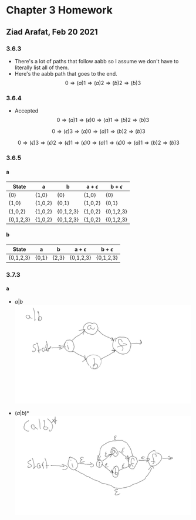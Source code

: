 # Chapter 3 Homework
## Ziad Arafat, Feb 20 2021

### 3.6.3

- There's a lot of paths that follow aabb so I assume we don't have to literally list all of them. 
- Here's the aabb path that goes to the end. 
$$ 0 \Rightarrow (a) 1 \Rightarrow (a) 2 \Rightarrow (b) 2 \Rightarrow (b) 3$$

### 3.6.4
- Accepted
$$0 \Rightarrow(a) 1 \Rightarrow (\epsilon) 0 \Rightarrow (a) 1 \Rightarrow (b) 2 \Rightarrow (b) 3$$

$$0 \Rightarrow (\epsilon) 3 \Rightarrow (a) 0 \Rightarrow (a) 1 \Rightarrow (b)  2 \Rightarrow (b) 3$$

$$0 \Rightarrow (\epsilon) 3 \Rightarrow (\epsilon) 2 \Rightarrow (\epsilon) 1 \Rightarrow (\epsilon) 0 \Rightarrow (a) 1 \Rightarrow (\epsilon) 0 \Rightarrow (a) 1 \Rightarrow (b) 2 \Rightarrow (b) 3$$ 

### 3.6.5

#### a
| State     | a       | b         | a + $\epsilon$ | b + $\epsilon$ |
|-----------|---------|-----------|----------------|----------------|
| {0}       | {1,0}   | {0}       | {1,0}          | {0}            |
| {1,0}     | {1,0,2} | {0,1}     | {1,0,2}        | {0,1}          |
| {1,0,2}   | {1,0,2} | {0,1,2,3} | {1,0,2}        | {0,1,2,3}      |
| {0,1,2,3} | {1,0,2} | {0,1,2,3} | {1,0,2}        | {0,1,2,3}      |

#### b
| State     | a     | b     | a + $\epsilon$ | b + $\epsilon$ |
|-----------|-------|-------|----------------|----------------|
| {0,1,2,3} | {0,1} | {2,3} | {0,1,2,3}      | {0,1,2,3}      |

### 3.7.3
#### a
- $a|b$
![step 1](thompson1.png)

- $(a|b)*$
![step 2](thompson2.png)